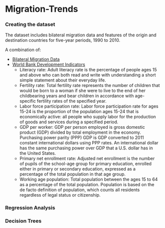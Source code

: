# Migration-Trends

### Creating the dataset
The dataset includes bilateral migration data and features of the origin and destination countries for five-year periods, 1990 to 2010.

A combination of:
* [Bilateral Migration Data](http://www.global-migration.info/)
* [World Bank Development Indicators](http://databank.worldbank.org/data/reports.aspx?source=world-development-indicators)
  * Literacy rate: Adult literacy rate is the percentage of people ages 15 and above who can both read and write with understanding a short simple statement about their everyday life.
  * Fertility rate: Total fertility rate represents the number of children that would be born to a woman if she were to live to the end of her childbearing years and bear children in accordance with age-specific fertility rates of the specified year.
  * Labor force participation rate: Labor force participation rate for ages 15-24 is the proportion of the population ages 15-24 that is economically active: all people who supply labor for the production of goods and services during a specified period.
  * GDP per worker: GDP per person employed is gross domestic product (GDP) divided by total employment in the economy. Purchasing power parity (PPP) GDP is GDP converted to 2011 constant international dollars using PPP rates. An international dollar has the same purchasing power over GDP that a U.S. dollar has in the United States.
  * Primary net enrollment rate: Adjusted net enrollment is the number of pupils of the school-age group for primary education, enrolled either in primary or secondary education, expressed as a percentage of the total population in that age group.
  * Working age population: Total population between the ages 15 to 64 as a percentage of the total population. Population is based on the de facto definition of population, which counts all residents regardless of legal status or citizenship.

### Regression Analysis

### Decision Trees
